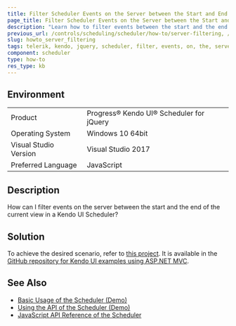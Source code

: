 ```yaml
---
title: Filter Scheduler Events on the Server between the Start and End of the Current View
page_title: Filter Scheduler Events on the Server between the Start and End of the Current View
description: "Learn how to filter events between the start and the end of the current view on the server in the Kendo UI for jQuery Scheduler."
previous_url: /controls/scheduling/scheduler/how-to/server-filtering, /controls/scheduling/scheduler/how-to/filtering/server-filtering
slug: howto_server_filtering
tags: telerik, kendo, jquery, scheduler, filter, events, on, the, server, between, start, end, of, current, view
component: scheduler
type: how-to
res_type: kb
---
```


## Environment

<table>
 <tr>
  <td>Product</td>
  <td>Progress® Kendo UI® Scheduler for jQuery</td>
 </tr>
 <tr>
  <td>Operating System</td>
  <td>Windows 10 64bit</td>
 </tr>
 <tr>
  <td>Visual Studio Version</td>
  <td>Visual Studio 2017</td>
 </tr>
 <tr>
  <td>Preferred Language</td>
  <td>JavaScript</td>
 </tr>
</table>

## Description

How can I filter events on the server between the start and the end of the current view in a Kendo UI Scheduler?

## Solution

To achieve the desired scenario, refer to [this project](https://github.com/telerik/kendo-examples-asp-net-mvc/tree/master/scheduler-server-filtering). It is available in the [GitHub repository for Kendo UI examples using ASP.NET MVC](https://github.com/telerik/kendo-examples-asp-net-mvc).

## See Also

* [Basic Usage of the Scheduler (Demo)](https://demos.telerik.com/kendo-ui/scheduler/index)
* [Using the API of the Scheduler (Demo)](https://demos.telerik.com/kendo-ui/scheduler/api)
* [JavaScript API Reference of the Scheduler](/api/javascript/ui/scheduler)
